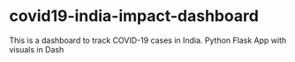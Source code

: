 # covid19-india-impact-dashboard
This is a dashboard to track COVID-19 cases in India. Python Flask App with visuals in Dash
